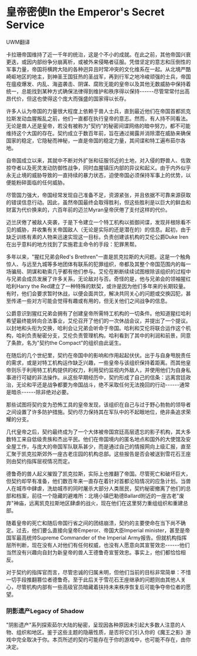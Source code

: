 # 皇帝密使In the Emperor's Secret Service

UWM翻译

卡拉珊帝国维持了近一千年的统治，这是个不小的成就。在此之前，其他帝国兴衰更迭，或因内部纷争分崩离析，或被外来侵略者征服。凭借坚定的意志和压倒性的军事力量，帝国将横跨大陆的各种迥异且时常冲突的文化维系在一起。从北境严酷崎岖地区的地主，到神圣王国狂热的圣战军，再到行军之地冷峻顽强的士兵，帝国在瘟疫爆发、内乱、海盗袭击、阴谋、腐败无能的皇帝以及其他无数威胁中保持着统一，总能找到某种方式确保法律得到维护和秩序得以保持------尽管常常付出高昂代价，但这也使得这个庞大而强盛的国家得以长存。

许多人认为帝国的力量很大程度上依赖于兽人士兵，直到最近他们在帝国首都凯克拉斯发动血腥叛乱之前，他们一直都在执行皇帝的意志。然而，有人持不同看法。无论是兽人还是皇帝，若没有被称为"契约"的秘密间谍网络的暗中努力，都不可能维持这个大国的存在。契约成立于数百年前，旨在通过揭露并消除潜在威胁来确保国家的稳定，它隐秘而神秘，一直是帝国的稳定力量，其间谍和特工遍布茹尔各地。

自帝国成立以来，其就中不断对外扩张和征服邻近的土地，对入侵的野兽人、佐敦掠夺者以及死灵发动防御性战争，同时血腥镇压内部的异议和起义。由于内外似乎永无止境的威胁导致的一直持续的暴力状态，迫使帝国必须保持军事上的优势，以便能粉碎面临的任何威胁。

尽管国力强大，帝国经常发现自己准备不足，资源紧张，并且依据不可靠来源获取的错误信息行动。因此，虽然帝国最终会取得胜利，但这些胜利是以巨大的鲜血和财富为代价换来的，六百年前的迈兰Myran皇帝厌倦了支付这样的代价。

迈兰厌倦了被敌人突袭，于是下令建立一个特工机构以抵御间谍，发现并根除看不见的威胁，并收集有关帝国敌人（无论是实际的还是潜在的）的信息。起初，由于缺乏训练有素的人物来迅速实现这一目标，负责创建该机构的艾伦公爵Duke
Iren在出乎意料的地方找到了实施君主命令的手段：犯罪黑帮。

多年以来，"猩红兄弟会Red's
Brethren"一直是凯克拉斯的大问题。这是一个触角惊人、与远至九城等多地团体有联系的犯罪组织，帝都及其整个帝国范围内的每一场骗局、阴谋和勒索几乎都有他们参与。艾伦在断断续续试图根除该组织的过程中与兄弟会成员发展了许多关系，无论敌对与否。奇怪的是，他与兄弟会的领袖猩红哈利Harry
the
Red建立了一种特殊的默契，或许是因为他们多年来的长期较量。有时，他们会要求暂时休战，以便会面共饮，解决共同关心的问题或交换囚犯，甚至传递一些对方可能会觉得有趣或有用的，但无关他们之间战争的信息。

公爵意识到猩红兄弟会拥有了创建皇帝所需特工机构的一切条件。他知道猩红哈利希望最终能转向合法事业，艾伦召开了他们的一次休战会议，并提出了一个提议。以封地和头衔为交换，哈利会让兄弟会听命于帝国。哈利和艾伦将联合运作这个机构，哈利负责秘密分支，艾伦负责管理机构。哈利看到了其中的利润和前景，同意了条款，名为"契约the
Compact"的组织由此诞生。

在随后的几个世纪里，契约在帝国中的影响和作用起起伏伏。出于与自身甩脱责任的需求，或是对特工机构运作缺乏兴趣，一些皇帝与该组织保持着距离。而其他皇帝则乐于利用特工机构提供的权力，利用契约监视内外敌人，并使用他们为自身私事进行可疑的非法操作。从这些早期经历中，契约形成了自己的信条：远离宫廷政治，无论和平还是战争都要为帝国战斗，绝不采取任何无法挽回的行动------通常是暗杀------除非绝对必要。

那些试图将契约变为恐怖工具的皇帝发现，该组织在自己与过于野心勃勃的领导者之间设置了许多防护措施。契约尽力保持其在军队中的不起眼地位，绝非条追求荣耀的分支。

几代皇帝之后，契约最终成为了一个大体被帝国宫廷高层遗忘的影子机构，其大多数特工来自低级贵族和杰出平民。他们在帝国境内的匿名地点和国外的大使馆及安全屋工作，与庞大的帝国军队联系甚少，而是通过自己的情报网向上级汇报，直至汇聚于凯克拉斯郊外一座古老庄园的机构总部。这些报告是否会被送到雪花石王座则由契约指挥层视情况而定。

德鲁奇的兽人起义摧毁了凯克拉斯，实际上也推翻了帝国。尽管死亡和破坏巨大，但契约却早有准备，他们数百年来一直存在着针对首都沦陷情况的应急计划。当兽人在城市中肆虐，洗劫城市的同时屠杀大部分人类居民，契约秘密撤离了他们的总部和档案，前往一个隐藏的避难所：北境小镇巴勒德Ballard附近的一座古老"废弃"神庙，远离凯克拉斯地区肆虐的战火，现在他们在这里努力重组组织和重建总部。

随着皇帝的死亡和随后帝国行省之间的团结崩溃，契约的主要使命在当下尚不确定。过去，他们要么直接向皇帝Emperor、帝国大臣Imperial
minister，甚至是帝国军最高统帅Supreme Commander of the Imperial
Army报告。但就机构指挥层所判断，现在没有人对他们有任何权威，也没有人愿意向其宣誓效忠------他们当然没有兴趣向自封为新皇帝的兽人王德鲁奇宣誓效忠。事实上，他们都恰恰相反。

对于契约的指挥官而言，尽管忠诚的归属未明，但他们当前的目标非常简单：不惜一切手段推翻篡位者德鲁奇。至于此后关于雪花石王座继承的问题则由其他人关心，尽管机构内部有一些高级官员暗藏着扶持未来秩序恢复后可能争夺帝位者的愿望。

### 阴影遗产Legacy of Shadow

"阴影遗产"系列探索茹尔大陆的秘密，呈现因各种原因未引起大多数人注意的人物、组织和地区。鉴于这些主题的隐蔽性质，是否将它们引入你的《魔王之影》游戏中完全取决于你。本页所述的契约可能存在于你的游戏中，也可能不存在，由你决定。
